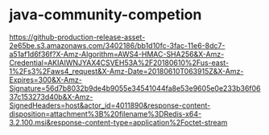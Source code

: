# java-community-competion

https://github-production-release-asset-2e65be.s3.amazonaws.com/3402186/bb1d10fc-3fac-11e6-8dc7-a51af1d6f36f?X-Amz-Algorithm=AWS4-HMAC-SHA256&X-Amz-Credential=AKIAIWNJYAX4CSVEH53A%2F20180610%2Fus-east-1%2Fs3%2Faws4_request&X-Amz-Date=20180610T063915Z&X-Amz-Expires=300&X-Amz-Signature=56d7b8032b9de4b9055e34541044fa8e53e9605e0e233b36f0637c153273d40b&X-Amz-SignedHeaders=host&actor_id=4011890&response-content-disposition=attachment%3B%20filename%3DRedis-x64-3.2.100.msi&response-content-type=application%2Foctet-stream
